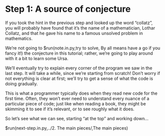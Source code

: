 # Step 1: A source of conjecture

If you took the hint in the previous step and looked up the word “collatz”, you will probably have found that it’s the name of a mathematician, Lothar Collatz, and that he gave his name to a famous unsolved problem in mathematics.

We’re not going to $run(note.in.py,try to solve, By all means have a go if you fancy it!) the conjecture in this tutorial; rather, we’re going to play around with it a bit to learn some Ursa.

We’ll eventually try to explain every corner of the program we saw in the last step. It will take a while, since we’re starting from scratch! Don’t worry if not everything is clear at first; we’ll try to get a sense of what the code is doing gradually.

This is what a programmer typically does when they read new code for the first time. Often, they won’t ever need to understand every nuance of a particular piece of code; just like when reading a book, they might be skimming it to see if it’s relevant, or to see roughly what it does.

So let’s see what we can see, starting “at the top” and working down…

$run(next-step.in.py,../2. The main pieces/,The main pieces)